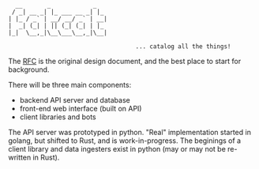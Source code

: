 
      __       _            _   
     / _| __ _| |_ ___ __ _| |_ 
    | |_ / _` | __/ __/ _` | __|
    |  _| (_| | || (_| (_| | |_ 
    |_|  \__,_|\__\___\__,_|\__|

                                        ... catalog all the things!


The [RFC](./farcat-rfc.md) is the original design document, and the best place
to start for background.

There will be three main components:

- backend API server and database
- front-end web interface (built on API)
- client libraries and bots

The API server was prototyped in python. "Real" implementation started in
golang, but shifted to Rust, and is work-in-progress. The beginings of a client
library and data ingesters exist in python (may or may not be re-written in
Rust).
